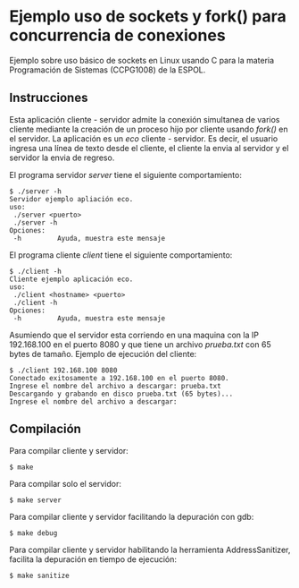 # Ejemplo uso de sockets y fork() para concurrencia de conexiones
Ejemplo sobre uso básico de sockets en Linux usando C para la materia Programación de Sistemas (CCPG1008) de la ESPOL.

## Instrucciones
Esta aplicación cliente - servidor admite la conexión simultanea de varios cliente mediante la creación de un proceso hijo por cliente usando *fork()* en el servidor. La aplicación es un *eco* cliente - servidor. Es decir, el usuario ingresa una línea de texto desde el cliente, el cliente la envia al servidor y el servidor la envia de regreso.

El programa servidor *server* tiene el siguiente comportamiento:
```
$ ./server -h
Servidor ejemplo apliación eco.
uso:
 ./server <puerto>
 ./server -h
Opciones:
 -h			Ayuda, muestra este mensaje
```

El programa cliente *client* tiene el siguiente comportamiento:
```
$ ./client -h
Cliente ejemplo aplicación eco.
uso:
 ./client <hostname> <puerto>
 ./client -h
Opciones:
 -h			Ayuda, muestra este mensaje
```
Asumiendo que el servidor esta corriendo en una maquina con la IP 192.168.100 en el puerto 8080 y que tiene un archivo *prueba.txt* con 65 bytes de tamaño. Ejemplo de ejecución del cliente:
```
$ ./client 192.168.100 8080
Conectado exitosamente a 192.168.100 en el puerto 8080.
Ingrese el nombre del archivo a descargar: prueba.txt
Descargando y grabando en disco prueba.txt (65 bytes)...
Ingrese el nombre del archivo a descargar:
```
## Compilación
Para compilar cliente y servidor:
```
$ make
```
Para compilar solo el servidor:
```
$ make server
```
Para compilar cliente y servidor facilitando la depuración con gdb:
```
$ make debug
```
Para compilar cliente y servidor habilitando la herramienta AddressSanitizer, facilita la depuración en tiempo de ejecución:
```
$ make sanitize
```
